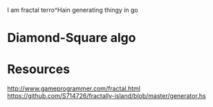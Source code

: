 I am fractal terro^Hain generating thingy in go

# Diamond-Square algo

# Resources

http://www.gameprogrammer.com/fractal.html
https://github.com/S714726/fractally-island/blob/master/generator.hs
